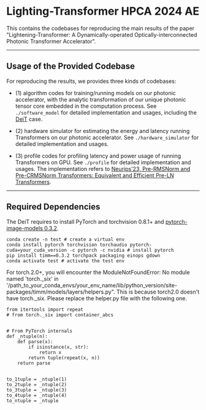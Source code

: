 # Lighting-Transformer HPCA 2024 AE
This contains the codebases for reproducing the main results of the paper "Lightening-Transformer: A Dynamically-operated Optically-interconnected Photonic Transformer Accelerator".

---

## Usage of the Provided Codebase

For reproducing the results, we provides three kinds of codebases:

* (1) algorithm codes for training/running models on our photonic accelerator, with the analytic transformation of our unique photonic tensor core embedded in the computation process. See `./software_model` for detailed implementation and usages, including the [DeiT](https://arxiv.org/abs/2012.12877) case.

* (2) hardware simulator for estimating the energy and latency running Transformers on our photonic accelerator. See `./hardware_simulator` for detailed implementation and usages.

* (3) profile codes for profiling latency and power usage of running Transformers on GPU. See `./profile` for detailed implementation and usages. The implementation refers to [Neurips'23, Pre-RMSNorm and Pre-CRMSNorm Transformers: Equivalent and Efficient Pre-LN Transformers](https://github.com/zixuanjiang/pre-rmsnorm-transformer).

---

## Required Dependencies

The DeiT requires to install PyTorch and torchvision 0.8.1+ and [pytorch-image-models 0.3.2](https://github.com/rwightman/pytorch-image-models).


```
conda create -n test # create a virtual env
conda install pytorch torchvision torchaudio pytorch-cuda=your_cuda_version -c pytorch -c nvidia # install pytorch
pip install timm==0.3.2 torchpack packaging einops gdown
conda activate test # activate the test env
```

For torch.2.0+, you will encounter the ModuleNotFoundError: No module named 'torch._six' in '/path_to_your_conda_envs/your_env_name/lib/python_version/site-packages/timm/models/layers/helpers.py". This is because torch2.0 doesn't have torch._six. Please replace the helper.py file with the following one.

```
from itertools import repeat
# from torch._six import container_abcs


# From PyTorch internals
def _ntuple(n):
    def parse(x):
        if isinstance(x, str):
            return x
        return tuple(repeat(x, n))
    return parse


to_1tuple = _ntuple(1)
to_2tuple = _ntuple(2)
to_3tuple = _ntuple(3)
to_4tuple = _ntuple(4)
to_ntuple = _ntuple
```